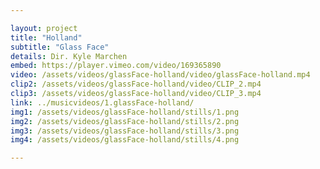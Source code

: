 ```yaml
---

layout: project
title: "Holland" 
subtitle: "Glass Face"
details: Dir. Kyle Marchen
embed: https://player.vimeo.com/video/169365890
video: /assets/videos/glassFace-holland/video/glassFace-holland.mp4
clip2: /assets/videos/glassFace-holland/video/CLIP_2.mp4
clip3: /assets/videos/glassFace-holland/video/CLIP_3.mp4
link: ../musicvideos/1.glassFace-holland/
img1: /assets/videos/glassFace-holland/stills/1.png
img2: /assets/videos/glassFace-holland/stills/2.png
img3: /assets/videos/glassFace-holland/stills/3.png
img4: /assets/videos/glassFace-holland/stills/4.png

---
```

